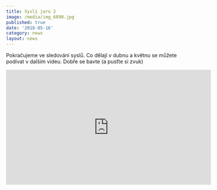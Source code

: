 ```yaml
---
title: Syslí jaro 2
image: /media/img_6890.jpg
published: true
date: '2018-05-16'
category: news
layout: news
---
```

Pokračujeme ve sledování syslů. Co dělají v dubnu a květnu se můžete podívat v dalším videu. Dobře se bavte (a pusťte si zvuk)

<iframe width="560" height="315" src="https://www.youtube.com/embed/T8i5wCcc05I" frameborder="0" allow="autoplay; encrypted-media" allowfullscreen=""></iframe>
